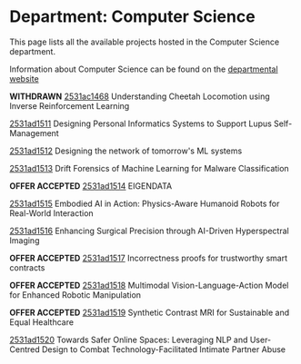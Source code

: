 # Department: **Computer Science**

This page lists all the available projects hosted in the Computer Science department.

Information about Computer Science can be found on the [departmental website](https://www.ucl.ac.uk/computer-science)

**WITHDRAWN** [2531ac1468](../projects/2531ac1468.md) Understanding Cheetah Locomotion using Inverse Reinforcement Learning

[2531ad1511](../projects/2531ad1511.md) Designing Personal Informatics Systems to Support Lupus Self-Management

[2531ad1512](../projects/2531ad1512.md) Designing the network of tomorrow's ML systems

[2531ad1513](../projects/2531ad1513.md) Drift Forensics of Machine Learning for Malware Classification

**OFFER ACCEPTED** [2531ad1514](../projects/2531ad1514.md) EIGENDATA

[2531ad1515](../projects/2531ad1515.md) Embodied AI in Action: Physics-Aware Humanoid Robots for Real-World Interaction

[2531ad1516](../projects/2531ad1516.md) Enhancing Surgical Precision through AI-Driven Hyperspectral Imaging

**OFFER ACCEPTED** [2531ad1517](../projects/2531ad1517.md) Incorrectness proofs for trustworthy smart contracts

**OFFER ACCEPTED** [2531ad1518](../projects/2531ad1518.md) Multimodal Vision-Language-Action Model for Enhanced Robotic Manipulation

**OFFER ACCEPTED** [2531ad1519](../projects/2531ad1519.md) Synthetic Contrast MRI for Sustainable and Equal Healthcare

[2531ad1520](../projects/2531ad1520.md) Towards Safer Online Spaces: Leveraging NLP and User-Centred Design to Combat Technology-Facilitated Intimate Partner Abuse

